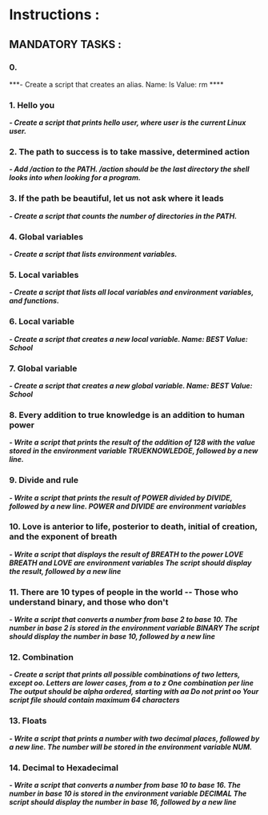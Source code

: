 # **Instructions :**

## **MANDATORY TASKS :**


### 0. <o>

***- Create a script that creates an alias.
	Name: ls
	Value: rm ****


### 1. Hello you

***- Create a script that prints hello user, where user is the current Linux user.***


### 2. The path to success is to take massive, determined action

***- Add /action to the PATH. /action should be the last directory the shell looks into when looking for a program.***


### 3. If the path be beautiful, let us not ask where it leads

***- Create a script that counts the number of directories in the PATH.***


### 4. Global variables

***- Create a script that lists environment variables.***


### 5. Local variables

***- Create a script that lists all local variables and environment variables, and functions.***


### 6. Local variable

***- Create a script that creates a new local variable.
	Name: BEST
	Value: School***


### 7. Global variable

***- Create a script that creates a new global variable.
	Name: BEST
	Value: School***


### 8. Every addition to true knowledge is an addition to human power

***- Write a script that prints the result of the addition of 128 with the value stored in the environment variable TRUEKNOWLEDGE, followed by a new line.***


### 9. Divide and rule

***- Write a script that prints the result of POWER divided by DIVIDE, followed by a new line.
	POWER and DIVIDE are environment variables***


### 10. Love is anterior to life, posterior to death, initial of creation, and the exponent of breath

***- Write a script that displays the result of BREATH to the power LOVE
	BREATH and LOVE are environment variables
	The script should display the result, followed by a new line***


### 11. There are 10 types of people in the world -- Those who understand binary, and those who don't

***- Write a script that converts a number from base 2 to base 10.
	The number in base 2 is stored in the environment variable BINARY
	The script should display the number in base 10, followed by a new line***

### 12. Combination

***- Create a script that prints all possible combinations of two letters, except oo.
	Letters are lower cases, from a to z
	One combination per line
	The output should be alpha ordered, starting with aa
	Do not print oo
	Your script file should contain maximum 64 characters***


### 13. Floats

***- Write a script that prints a number with two decimal places, followed by a new line.
	The number will be stored in the environment variable NUM.***


### 14. Decimal to Hexadecimal

***- Write a script that converts a number from base 10 to base 16.
	The number in base 10 is stored in the environment variable DECIMAL
	The script should display the number in base 16, followed by a new line***
